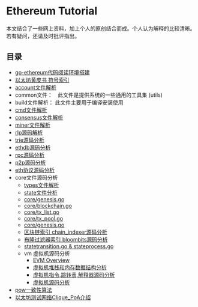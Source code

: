 # Ethereum Tutorial
本文结合了一些网上资料，加上个人的原创结合而成。个人认为解释的比较清晰。若有疑问，还请及时批评指出。

## 目录

- [go-ethereum代码阅读环境搭建](/go-ethereum源码阅读环境搭建.md)
- [以太坊黄皮书 符号索引](a黄皮书里面出现的所有的符号索引.md)
- [account文件解析](/accounts源码分析.md)
- common文件：　此文件是提供系统的一些通用的工具集 (utils)
- build文件解析： 此文件主要用于编译安装使用
- [cmd文件解析](/cmd.md)
- [consensus文件解析](/consensus.md)
- [miner文件解析](/miner挖矿部分源码分析CPU挖矿.md)
- [rlp源码解析](/rlp源码解析.md)
- [trie源码分析](/trie源码分析.md)
- [ethdb源码分析](/ethdb源码分析.md)
- [rpc源码分析](/rpc源码分析.md)
- [p2p源码分析](/p2p源码分析.md)
- [eth协议源码分析](/eth源码分析.md)
- core文件源码分析
	- [types文件解析](/types.md)
	- [state文件分析](/core-state源码分析.md)
	- [core/genesis.go](/core-genesis创世区块源码分析.md)
	- [core/blockchain.go](/core-blockchain源码分析.md)
	- [core/tx_list.go](/core-txlist交易池的一些数据结构源码分析.md)
	- [core/tx_pool.go](/core-txpool交易池源码分析.md)
	- [core/genesis.go](/core-genesis创世区块源码分析.md)
	- [区块链索引 chain_indexer源码分析](/core-chain_indexer源码解析.md)
	- [布隆过滤器索引 bloombits源码分析](/core-bloombits源码分析.md)
	- [statetransition.go & stateprocess.go](/core-state-process源码分析.md)
	- vm 虚拟机源码分析
		- [EVM Overview](/EVM-overview.md)
		- [虚拟机堆栈和内存数据结构分析](/core-vm-stack-memory源码分析.md)
		- [虚拟机指令,跳转表,解释器源码分析](/core-vm-jumptable-instruction.md)
		- [虚拟机源码分析](/core-vm源码分析.md)
- [pow一致性算法](/pow一致性算法.md)
- [以太坊测试网络Clique_PoA介绍](/以太坊测试网络Clique_PoA介绍.md)


